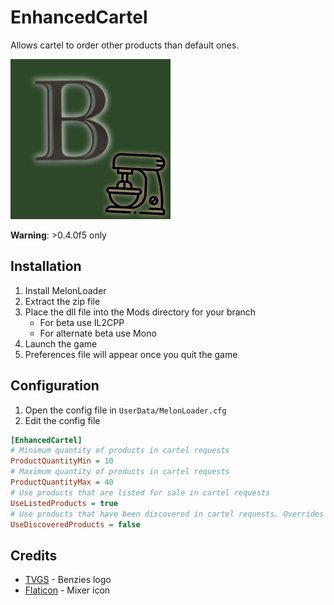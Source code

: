 # EnhancedCartel

Allows cartel to order other products than default ones.

![icon](https://raw.githubusercontent.com/k073l/s1-enhancedcartel/master/assets/icon.png)

**Warning**: >0.4.0f5 only

## Installation
1. Install MelonLoader
2. Extract the zip file
3. Place the dll file into the Mods directory for your branch
    - For beta use IL2CPP
    - For alternate beta use Mono
4. Launch the game
5. Preferences file will appear once you quit the game

## Configuration
1. Open the config file in `UserData/MelonLoader.cfg`
2. Edit the config file
```ini
[EnhancedCartel]
# Minimum quantity of products in cartel requests
ProductQuantityMin = 10
# Maximum quantity of products in cartel requests
ProductQuantityMax = 40
# Use products that are listed for sale in cartel requests
UseListedProducts = true
# Use products that have been discovered in cartel requests. Overrides UseListedProducts if true
UseDiscoveredProducts = false
```

## Credits
- [TVGS](https://www.scheduleonegame.com/) - Benzies logo
- [Flaticon](https://www.flaticon.com/free-icon/mixer_3690065) - Mixer icon
